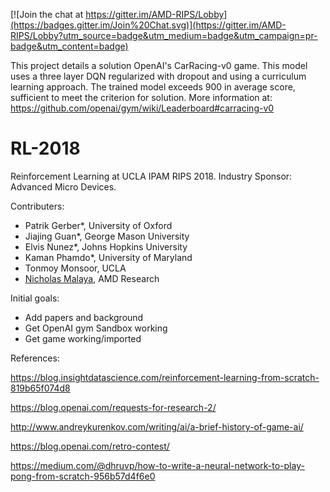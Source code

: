 [![Join the chat at https://gitter.im/AMD-RIPS/Lobby](https://badges.gitter.im/Join%20Chat.svg)](https://gitter.im/AMD-RIPS/Lobby?utm_source=badge&utm_medium=badge&utm_campaign=pr-badge&utm_content=badge)

This project details a solution OpenAI's CarRacing-v0 game. This model uses a three layer DQN regularized with dropout and using a curriculum learning approach. The trained model exceeds 900 in average score, sufficient to meet the criterion for solution. More information at: https://github.com/openai/gym/wiki/Leaderboard#carracing-v0

# RL-2018
Reinforcement Learning at UCLA IPAM RIPS 2018. Industry Sponsor: Advanced Micro Devices.

Contributers: 
* Patrik Gerber*, University of Oxford
* Jiajing Guan*, George Mason University
* Elvis Nunez*, Johns Hopkins University
* Kaman Phamdo*, University of Maryland
* Tonmoy Monsoor, UCLA
* [Nicholas Malaya](https://nicholasmalaya.github.io), AMD Research


Initial goals:
* Add papers and background
* Get OpenAI gym Sandbox working
* Get game working/imported

References: 

https://blog.insightdatascience.com/reinforcement-learning-from-scratch-819b65f074d8

https://blog.openai.com/requests-for-research-2/

http://www.andreykurenkov.com/writing/ai/a-brief-history-of-game-ai/

https://blog.openai.com/retro-contest/

https://medium.com/@dhruvp/how-to-write-a-neural-network-to-play-pong-from-scratch-956b57d4f6e0

